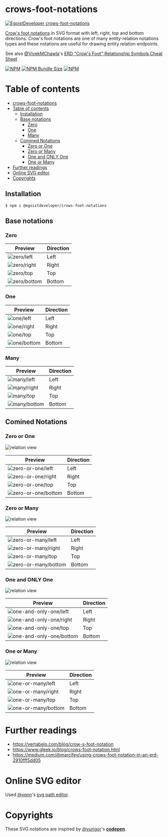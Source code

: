# crows-foot-notations
[![EgoistDeveloper crows-foot-notations](https://preview.dragon-code.pro/EgoistDeveloper/crows-foot-notations.svg)](https://github.com/EgoistDeveloper/crows-foot-notations)


[Crow's foot notations](https://en.wikipedia.org/wiki/Entity–relationship_model) in SVG format with left, right, top and bottom directions. Crow's foot notations are one of many entity-relation notations types and these notations are useful for drawing entity relation endpoints.

See also [@VivekMChawla](https://www.vivekmchawla.com/erd-crows-foot-relationship-symbols-cheat-sheet/)'s [ERD "Crow's Foot" Relationship Symbols Cheat Sheet](https://drive.google.com/file/d/0B_spkK3eZiHmZTZhczVTaVZxUFU/view)

[![NPM](https://img.shields.io/npm/v/@egoistdeveloper/crows-foot-notations)](https://www.npmjs.com/package/@egoistdeveloper/crows-foot-notations)
[![NPM Bundle Size](https://img.shields.io/bundlephobia/minzip/@egoistdeveloper/crows-foot-notations)](https://www.npmjs.com/package/@egoistdeveloper/crows-foot-notations)
[![NPM](https://img.shields.io/npm/l/@egoistdeveloper/crows-foot-notations)](https://github.com/EgoistDeveloper/crows-foot-notations/blob/dev/LICENSE)


# Table of contents

- [crows-foot-notations](#crows-foot-notations)
- [Table of contents](#table-of-contents)
  - [Installation](#installation)
  - [Base notations](#base-notations)
    - [Zero](#zero)
    - [One](#one)
    - [Many](#many)
  - [Comined Notations](#comined-notations)
    - [Zero or One](#zero-or-one)
    - [Zero or Many](#zero-or-many)
    - [One and ONLY One](#one-and-only-one)
    - [One or Many](#one-or-many)
- [Further readings](#further-readings)
- [Online SVG editor](#online-svg-editor)
- [Copyrights](#copyrights)

## Installation

```dsconfig
$ npm i @egoistdeveloper/crows-foot-notations
```


## Base notations

### Zero

| Preview     | Direction   |
| ----------- | ----------- |
| ![zero/left](./svg/zero/left.svg) | Left |
| ![zero/right](./svg/zero/right.svg) | Right |
| ![zero/top](./svg/zero/top.svg) | Top |
| ![zero/bottom](./svg/zero/bottom.svg) | Bottom |

### One

| Preview     | Direction   |
| ----------- | ----------- |
| ![one/left](./svg/one/left.svg) | Left |
| ![one/right](./svg/one/right.svg) | Right |
| ![one/top](./svg/one/top.svg) | Top |
| ![one/bottom](./svg/one/bottom.svg) | Bottom |

### Many

| Preview     | Direction   |
| ----------- | ----------- |
| ![many/left](./svg/many/left.svg) | Left |
| ![many/right](./svg/many/right.svg) | Right |
| ![many/top](./svg/many/top.svg) | Top |
| ![many/bottom](./svg/many/bottom.svg) | Bottom |


## Comined Notations

### Zero or One

![relation view](https://vertabelo.com/blog/crow-s-foot-notation/crows-foot-notation-one-or-zero.png)

| Preview     | Direction   |
| ----------- | ----------- |
| ![zero-or-one/left](./svg/zero-or-one/left.svg) | Left |
| ![zero-or-one/right](./svg/zero-or-one/right.svg) | Right |
| ![zero-or-one/top](./svg/zero-or-one/top.svg) | Top |
| ![zero-or-one/bottom](./svg/zero-or-one/bottom.svg) | Bottom |

### Zero or Many

![relation view](https://vertabelo.com/blog/crow-s-foot-notation/crows-foot-notation-zero-or-many.png)

| Preview     | Direction   |
| ----------- | ----------- |
| ![zero-or-many/left](./svg/zero-or-many/left.svg) | Left |
| ![zero-or-many/right](./svg/zero-or-many/right.svg) | Right |
| ![zero-or-many/top](./svg/zero-or-many/top.svg) | Top |
| ![zero-or-many/bottom](./svg/zero-or-many/bottom.svg) | Bottom |

### One and ONLY One

![relation view](https://vertabelo.com/blog/crow-s-foot-notation/crows-foot-notation-one.png)

| Preview     | Direction   |
| ----------- | ----------- |
| ![one-and-only-one/left](./svg/one-and-only-one/left.svg) | Left |
| ![one-and-only-one/right](./svg/one-and-only-one/right.svg) | Right |
| ![one-and-only-one/top](./svg/one-and-only-one/top.svg) | Top |
| ![one-and-only-one/bottom](./svg/one-and-only-one/bottom.svg) | Bottom |

### One or Many

![relation view](https://vertabelo.com/blog/crow-s-foot-notation/crows-foot-notation-one-or-many.png)

| Preview     | Direction   |
| ----------- | ----------- |
| ![one-or-many/left](./svg/one-or-many/left.svg) | Left |
| ![one-or-many/right](./svg/one-or-many/right.svg) | Right |
| ![one-or-many/top](./svg/one-or-many/top.svg) | Top |
| ![one-or-many/bottom](./svg/one-or-many/bottom.svg) | Bottom |

# Further readings

- https://vertabelo.com/blog/crow-s-foot-notation
- https://www.gleek.io/blog/crows-foot-notation.html
- https://medium.com/@marcifey/using-crows-foot-notation-in-an-erd-2910fff5dd05

# Online SVG editor

Used [@yqnn](https://github.com/yqnn/svg-path-editor/)'s [svg path editor](https://yqnn.github.io/svg-path-editor/).

# Copyrights

These SVG notations are inspired by [@yurigor](https://codepen.io/yurigor)'s **[codepen](https://codepen.io/yurigor/pen/oYZLxV)**.
